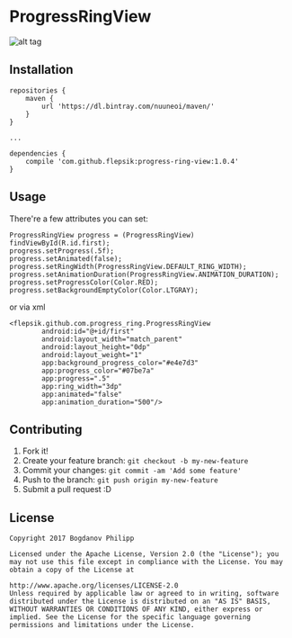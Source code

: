 # ProgressRingView

![alt tag](https://cloud.githubusercontent.com/assets/7210975/24082528/33614a1c-0cd8-11e7-8174-615fba55f9d9.jpg)

## Installation

```
repositories {
    maven {
        url 'https://dl.bintray.com/nuuneoi/maven/'
    }
}

...

dependencies {
    compile 'com.github.flepsik:progress-ring-view:1.0.4'
}
```

## Usage
There're a few attributes you can set:
```
ProgressRingView progress = (ProgressRingView) findViewById(R.id.first);
progress.setProgress(.5f);
progress.setAnimated(false);
progress.setRingWidth(ProgressRingView.DEFAULT_RING_WIDTH);
progress.setAnimationDuration(ProgressRingView.ANIMATION_DURATION);
progress.setProgressColor(Color.RED);
progress.setBackgroundEmptyColor(Color.LTGRAY);
```
or via xml
```
<flepsik.github.com.progress_ring.ProgressRingView
        android:id="@+id/first"
        android:layout_width="match_parent"
        android:layout_height="0dp"
        android:layout_weight="1"
        app:background_progress_color="#e4e7d3"
        app:progress_color="#07be7a"
        app:progress=".5"
        app:ring_width="3dp"
        app:animated="false"
        app:animation_duration="500"/>
```

## Contributing

1. Fork it!
2. Create your feature branch: `git checkout -b my-new-feature`
3. Commit your changes: `git commit -am 'Add some feature'`
4. Push to the branch: `git push origin my-new-feature`
5. Submit a pull request :D

## License
```
Copyright 2017 Bogdanov Philipp

Licensed under the Apache License, Version 2.0 (the "License"); you may not use this file except in compliance with the License. You may obtain a copy of the License at

http://www.apache.org/licenses/LICENSE-2.0
Unless required by applicable law or agreed to in writing, software distributed under the License is distributed on an "AS IS" BASIS, WITHOUT WARRANTIES OR CONDITIONS OF ANY KIND, either express or implied. See the License for the specific language governing permissions and limitations under the License.
```
